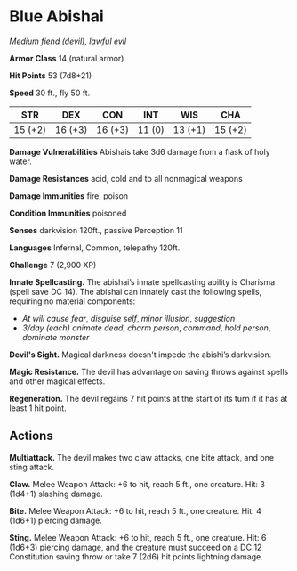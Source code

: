# Blue Abishai
*Medium fiend (devil), lawful evil*

**Armor Class** 14 (natural armor)

**Hit Points** 53 (7d8+21)

**Speed** 30 ft., fly 50 ft.

**STR**|**DEX**|**CON**|**INT**|**WIS**|**CHA**
-------|-------|-------|-------|-------|-------
15 (+2)|16 (+3)|16 (+3)|11 (0) |13 (+1)|15 (+2)

**Damage Vulnerabilities** Abishais take 3d6 damage from a flask of holy water.

**Damage Resistances** acid, cold and to all nonmagical weapons

**Damage Immunities** fire, poison

**Condition Immunities** poisoned

**Senses** darkvision 120ft., passive Perception 11

**Languages** Infernal, Common, telepathy 120ft.

**Challenge** 7 (2,900 XP)

**Innate Spellcasting.** The abishai’s innate spellcasting ability is Charisma (spell save DC 14). The abishai can innately cast the following spells, requiring no material components:
* *At will* *cause fear*, *disguise self*, *minor illusion*, *suggestion*
* *3/day (each)* *animate dead*, *charm person*, *command*, *hold person*, *dominate monster*

**Devil's Sight.** Magical darkness doesn't impede the abishi’s darkvision.

**Magic Resistance.** The devil has advantage on saving throws against spells and other magical effects.

**Regeneration.** The devil regains 7 hit points at the start of its turn if it has at least 1 hit point.

## Actions
**Multiattack.** The devil makes two claw attacks, one bite attack, and one sting attack.

**Claw.** Melee Weapon Attack: +6 to hit, reach 5 ft., one creature. Hit: 3 (1d4+1) slashing damage.

**Bite.** Melee Weapon Attack: +6 to hit, reach 5 ft., one creature. Hit: 4 (1d6+1) piercing damage.

**Sting.** Melee Weapon Attack: +6 to hit, reach 5 ft., one creature. Hit: 6 (1d6+3) piercing damage, and the creature must succeed on a DC 12 Constitution saving throw or take 7 (2d6) hit points lightning damage.

